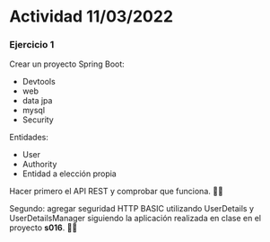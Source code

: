 # Actividad 11/03/2022

### Ejercicio 1  

Crear un proyecto Spring Boot:

* Devtools
* web
* data jpa
* mysql
* Security

Entidades:

* User
* Authority
* Entidad a elección propia

Hacer primero el API REST y comprobar que funciona.  👌🏻

Segundo: agregar seguridad HTTP BASIC utilizando UserDetails y UserDetailsManager siguiendo la aplicación realizada en clase en el proyecto **s016**. 👌🏻
